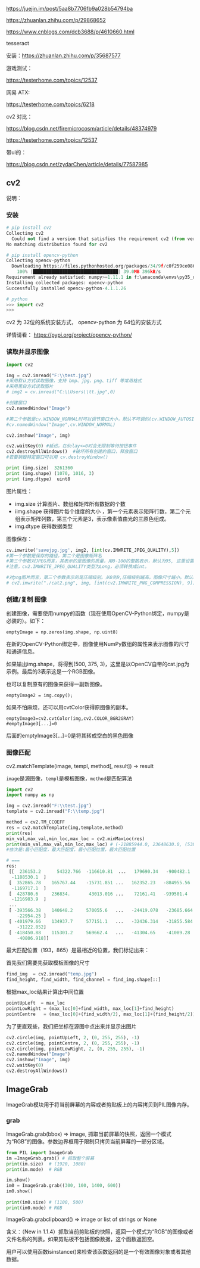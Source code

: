 https://juejin.im/post/5aa8b7706fb9a028b54794ba



https://zhuanlan.zhihu.com/p/29868652

https://www.cnblogs.com/dcb3688/p/4610660.html



tesseract 

安装：https://zhuanlan.zhihu.com/p/35687577





游戏测试：

https://testerhome.com/topics/12537



网易 ATX:

https://testerhome.com/topics/6218



cv2 对比：

https://blog.csdn.net/firemicrocosm/article/details/48374979

https://testerhome.com/topics/12537



带ui的：

https://blog.csdn.net/zydarChen/article/details/77587985



## cv2

说明：

### 安装

```python
# pip install cv2  
Collecting cv2
  Could not find a version that satisfies the requirement cv2 (from versions: )
No matching distribution found for cv2

# pip install opencv-python 
Collecting opencv-python
  Downloading https://files.pythonhosted.org/packages/34/9f/c0f259ce0869959b802fd1dfff5861fa9c0e72b1cfdd60867476bc70a310/opencv_python-4.1.1.26-cp35-cp35m-win_amd64.whl (39.0MB)
    100% |████████████████████████████████| 39.0MB 396kB/s
Requirement already satisfied: numpy>=1.11.1 in f:\anaconda\envs\py35_draw\lib\site-packages (from opencv-python)
Installing collected packages: opencv-python
Successfully installed opencv-python-4.1.1.26

# python
>>> import cv2
>>>
```

cv2 为 32位的系统安装方式， opencv-python 为 64位的安装方式

详情请看： https://pypi.org/project/opencv-python/



### 读取并显示图像

```python
import cv2

img = cv2.imread("F:\\test.jpg") 
#采用默认方式读取图像，支持 bmp、jpg、png、tiff 等常用格式
#采用黑白方式读取图片
# img2 = cv.imread("C:\\Users\\tt.jpg",0)

#创建窗口
cv2.namedWindow("Image") 

#第二个参数是cv.WINDOW_NORMAL时可以调节窗口大小，默认不可调的(cv.WINDOW_AUTOSIZE)
#cv.namedWindow("Image",cv.WINDOW_NORMAL)

cv2.imshow("Image", img)

cv2.waitKey(0) #延迟，在delay<=0时会无限制等待按钮事件
cv2.destroyAllWindows()  #破坏所有创建的窗口，释放窗口
#若要销毁特定窗口可以用 cv.destroyWindow()

print (img.size)  3261360
print (img.shape) (1070, 1016, 3)
print (img.dtype)  uint8
```

图片属性：

* img.size 计算图片、数组和矩阵所有数据的个数 
* iimg.shape 获得图片每个维度的大小 ，第一个元素表示矩阵行数，第二个元组表示矩阵列数，第三个元素是3，表示像素值由光的三原色组成。
* img.dtype  获得数据类型

图像保存：

```python
cv.imwrite('savejpg.jpg', img2, [int(cv.IMWRITE_JPEG_QUALITY),5])
#第一个参数是保存的路径，第二个是图像矩阵名
#第三个参数对JPEG而言，其表示的是图像的质量，用0-100的整数表示，默认为95, 这里设置成了5。 
#注意，cv2.IMWRITE_JPEG_QUALITY类型为Long，必须转换成int。

#对png图片而言，第三个参数表示的是压缩级别。从0到9,压缩级别越高，图像尺寸越小。默认级别为3
# cv2.imwrite("./cat2.png", img, [int(cv2.IMWRITE_PNG_COMPRESSION), 9]) 
```



### 创建/复制 图像

创建图像，需要使用numpy的函数（现在使用OpenCV-Python绑定，numpy是必装的）。如下：

```
emptyImage = np.zeros(img.shape, np.uint8) 
```

在新的OpenCV-Python绑定中，图像使用NumPy数组的属性来表示图像的尺寸和通道信息。

如果输出img.shape，将得到(500, 375, 3)，这里是以OpenCV自带的cat.jpg为示例。最后的3表示这是一个RGB图像。

也可以复制原有的图像来获得一副新图像。

```
emptyImage2 = img.copy(); 
```

如果不怕麻烦，还可以用cvtColor获得原图像的副本。

```
emptyImage3=cv2.cvtColor(img,cv2.COLOR_BGR2GRAY) 
#emptyImage3[...]=0 
```

后面的emptyImage3[...]=0是将其转成空白的黑色图像



### 图像匹配

cv2.matchTemplate(image, templ, method[, result]) → result

`image`是源图像，`templ`是模板图像，`method`是匹配算法

```python
import cv2
import numpy as np

img = cv2.imread("F:\\test.jpg")
template = cv2.imread("F:\\temp.jpg")

method = cv2.TM_CCOEFF
res = cv2.matchTemplate(img,template,method)
print(res)
min_val,max_val,min_loc,max_loc = cv2.minMaxLoc(res)
print(min_val,max_val,min_loc,max_loc) # (-21885944.0, 23648630.0, (538, 826), (193, 865))
#依次是:最小匹配度，最大匹配度，最小匹配位置，最大匹配位置

# === 
res:
 [[  236153.2      54322.766  -116610.81  ...   179690.34   -900482.1
  -1188530.1  ]
 [  352865.78    165767.44    -15731.851 ...   162352.23   -884955.56
  -1169717.1  ]
 [  428780.6     236834.       43013.016 ...    72161.41   -939501.4
  -1216983.9  ]
 ...
 [ -393566.38    140648.2     570055.6   ...   -24419.078   -23685.664
    -22954.25 ]
 [ -401979.66    134937.7     577151.1   ...   -32436.314   -31855.584
    -31222.852]
 [ -418450.88    115301.2     569662.4   ...   -41304.65    -41089.28
    -40806.918]]
```



最大匹配位置（193，865）是最相近的位置，我们标记出来：

首先我们需要先获取模板图像的尺寸

```python
find_img  = cv2.imread("temp.jpg")
find_height, find_width, find_channel = find_img.shape[::]
```

根据max_loc结果计算出中间位置

```python
pointUpLeft  = max_loc
pointLowRight = (max_loc[0]+find_width, max_loc[1]+find_height)
pointCentre   = (max_loc[0]+(find_width/2), max_loc[1]+(find_height/2))
```

为了更直观些，我们把坐标在源图中点出来并显示出图片

```python
cv2.circle(img, pointUpLeft, 2, (0, 255, 255), -1)
cv2.circle(img, pointCentre, 2, (0, 255, 255), -1)
cv2.circle(img, pointLowRight, 2, (0, 255, 255), -1)
cv2.namedWindow("Image")
cv2.imshow("Image", img)
cv2.waitKey(0)
cv2.destroyAllWindows()
```



## ImageGrab

ImageGrab模块用于将当前屏幕的内容或者剪贴板上的内容拷贝到PIL图像内存。

### grab

ImageGrab.grab(bbox) ⇒ image, 抓取当前屏幕的快照，返回一个模式为“RGB”的图像。参数边界框用于限制只拷贝当前屏幕的一部分区域。

```python
from PIL import ImageGrab
im =ImageGrab.grab() # 抓取整个屏幕
print(im.size)  # (1920, 1080)
print(im.mode)  # RGB

im.show()
im0 = ImageGrab.grab((300, 100, 1400, 600))
im0.show()
 
print(im0.size) # (1100, 500)
print(im0.mode) # RGB
```



ImageGrab.grabclipboard() ⇒ image or list of strings or None

含义：（New in 1.1.4）抓取当前剪贴板的快照，返回一个模式为“RGB”的图像或者文件名称的列表。如果剪贴板不包括图像数据，这个函数返回空。

用户可以使用函数isinstance()来检查该函数返回的是一个有效图像对象或者其他数据。
